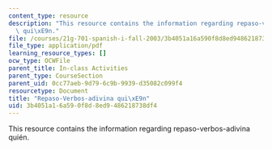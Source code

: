 ```yaml
---
content_type: resource
description: "This resource contains the information regarding repaso-verbos-adivina\
  \ qui\xE9n."
file: /courses/21g-701-spanish-i-fall-2003/3b4051a16a590f8d8ed9486218738df4_MIT21G_701F03_3verbos.pdf
file_type: application/pdf
learning_resource_types: []
ocw_type: OCWFile
parent_title: In-class Activities
parent_type: CourseSection
parent_uid: 0cc77aeb-9d79-6c9b-9939-d35082c099f4
resourcetype: Document
title: "Repaso-Verbos-adivina qui\xE9n"
uid: 3b4051a1-6a59-0f8d-8ed9-486218738df4
---
```

This resource contains the information regarding repaso-verbos-adivina quién.

